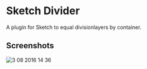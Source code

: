# Sketch Divider 
A plugin for Sketch to equal divisionlayers by container.

## Screenshots
![3 08 2016 14 36](https://cloud.githubusercontent.com/assets/8079787/13593958/575f62de-e53b-11e5-9d20-b4f7f73e2dd0.gif)



